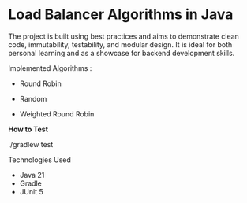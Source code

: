 # Load Balancer Algorithms in Java

The project is built using best practices and aims to demonstrate clean code, immutability, testability, and modular design. It is ideal for both personal learning and as a showcase for backend development skills.

Implemented Algorithms : 
  - Round Robin

  - Random

  - Weighted Round Robin

**How to Test**

./gradlew test

Technologies Used
  - Java 21
  - Gradle
  - JUnit 5
